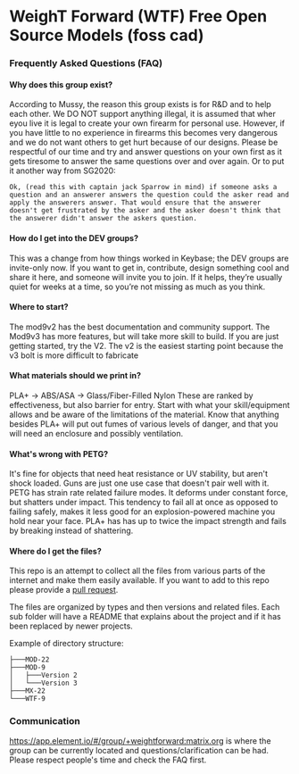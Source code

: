# WeighT Forward (WTF) Free Open Source Models (foss cad)

### Frequently Asked Questions (FAQ)

#### Why does this group exist?
According to Mussy, the reason this group exists is for R&D and to help each other. We DO NOT support anything illegal, it is assumed that wher eyou live it is legal to create your own firearm for personal use. However, if you have little to no experience in firearms this becomes very dangerous and we do not want others to get hurt because of our designs. Please be respectful of our time and try and answer questions on your own first as it gets tiresome to answer the same questions over and over again. Or to put it another way from SG2020:
```
Ok, (read this with captain jack Sparrow in mind) if someone asks a question and an answerer answers the question could the asker read and apply the answerers answer. That would ensure that the answerer doesn't get frustrated by the asker and the asker doesn't think that the answerer didn't answer the askers question. 
```

#### How do I get into the DEV groups?
This was a change from how things worked in Keybase; the DEV groups are invite-only now. If you want to get in, contribute, design something cool and share it here, and someone will invite you to join. If it helps, they’re usually quiet for weeks at a time, so you’re not missing as much as you think.

#### Where to start?
The mod9v2 has the best documentation and community support. The Mod9v3 has more features, but will take more skill to build. If you are just getting started, try the V2.
The v2 is the easiest starting point because the v3 bolt is more difficult to fabricate

#### What materials should we print in?
PLA+ -> ABS/ASA -> Glass/Fiber-Filled Nylon
These are ranked by effectiveness, but also barrier for entry. Start with what your skill/equipment allows and be aware of the limitations of the material. Know that anything besides PLA+ will put out  fumes of various levels of danger, and that you will need an enclosure and possibly ventilation.

#### What's wrong with PETG?
It's fine for objects that need heat resistance or UV stability, but aren't shock loaded. Guns are just one use case that doesn't pair well with it. 
PETG has strain rate related failure modes. It deforms under constant force, but shatters under impact. This tendency to fail all at once as opposed to failing safely, makes it less good for an explosion-powered machine you hold near your face. PLA+ has has up to twice the impact strength and fails by breaking instead of shattering.

#### Where do I get the files?
This repo is an attempt to collect all the files from various parts of the internet and make them easily available. If you want to add to this repo please provide a [pull request](https://docs.github.com/en/github/collaborating-with-pull-requests/proposing-changes-to-your-work-with-pull-requests/about-pull-requests).

The files are organized by types and then versions and related files. Each sub folder will have a README that explains about the project and if it has been replaced by newer projects.

Example of directory structure:
``` WTF-FOSS-CAD
├───MOD-22 
├───MOD-9 
│   ├───Version 2 
│   └───Version 3 
├───MX-22 
└───WTF-9 
```


### Communication
https://app.element.io/#/group/+weightforward:matrix.org is where the group can be currently located and questions/clarification can be had. Please respect people's time and check the FAQ first.
